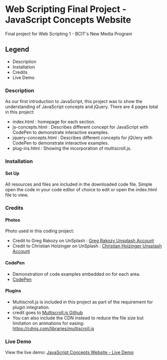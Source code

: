 # Web Scripting Final Project - JavaScript Concepts Website
Final project for Web Scripting 1 - BCIT's New Media Program


## Legend

- Description
- Installation
- Credits
- Live Demo


### Description
As our first introduction to JavaScript, this project was to show the understanding of JavaScript concepts and jQuery. There are 4 pages total in this project:
- index.html : homepage for each section.
- js-concepts.html : Describes different concept for JavaScript with CodePen to demonstrate interactive examples.
- jquery-concepts.html : Describes different concepts for jQUery with CodePen to demonstrate interactive examples.
- plug-ins.html : Showing the incorporation of multiscroll.js.

### Installation

#### Set Up
All resources and files are included in the downloaded code file. Simple open the code in your code editor of choice to edit or open the index.html file to view.

### Credits
#### Photos
Photo used in this coding project:
- Credit to Greg Rakozy on UnSplash : [Greg Rakozy Unsplash Account](https://unsplash.com/photos/vw3Ahg4x1tY)
- Credit to Christian Holzinger on UnSplash : [Christian Holzinger Unsplash Account](https://unsplash.com/photos/kEXMAGTivXA)

#### CodePen
- Demonstration of code examples embedded on for each area.
-  [CodePen](https://codepen.io/)

#### Plugins
- Multiscroll.js is included in this project as part of the requirement for plugin integration.
- credit goes to [Multiscroll.js Github](https://github.com/alvarotrigo/multiscroll.js)
- You can also include the CDN instead to reduce the file size but limitation on animations for easing: https://cdnjs.com/libraries/multiscroll.js

### Live Demo
View the live demo: [JavaScript Concepts Website - Live Demo](https://lindseygunderson.ca/project/javascript-concepts/)

